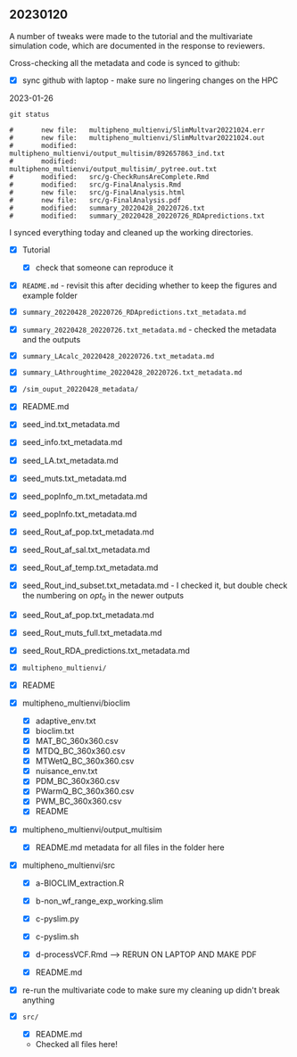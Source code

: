 ## 20230120

A number of tweaks were made to the tutorial and the multivariate
simulation code, which are documented in the response to reviewers.

Cross-checking all the metadata and code is synced to github:

- [x] sync github with laptop - make sure no lingering changes on the HPC

2023-01-26 
```
git status

#       new file:   multipheno_multienvi/SlimMultvar20221024.err
#       new file:   multipheno_multienvi/SlimMultvar20221024.out
#       modified:   multipheno_multienvi/output_multisim/892657863_ind.txt
#       modified:   multipheno_multienvi/output_multisim/_pytree.out.txt
#       modified:   src/g-CheckRunsAreComplete.Rmd
#       modified:   src/g-FinalAnalysis.Rmd
#       new file:   src/g-FinalAnalysis.html
#       new file:   src/g-FinalAnalysis.pdf
#       modified:   summary_20220428_20220726.txt
#       modified:   summary_20220428_20220726_RDApredictions.txt
```
I synced everything today and cleaned up the working directories. 


- [x] Tutorial
	- [x] check that someone can reproduce it
- [x] `README.md` - revisit this after deciding whether to keep the figures and example folder
- [x] `summary_20220428_20220726_RDApredictions.txt_metadata.md`
- [x] `summary_20220428_20220726.txt_metadata.md`
		- checked the metadata and the outputs
- [x] `summary_LAcalc_20220428_20220726.txt_metadata.md`
- [x] `summary_LAthroughtime_20220428_20220726.txt_metadata.md`

- [x] `/sim_ouput_20220428_metadata/` 
- [x] README.md
- [x] seed_ind.txt_metadata.md
- [x] seed_info.txt_metadata.md
- [x] seed_LA.txt_metadata.md
- [x] seed_muts.txt_metadata.md
- [x] seed_popInfo_m.txt_metadata.md
- [x] seed_popInfo.txt_metadata.md
- [x] seed_Rout_af_pop.txt_metadata.md
- [x] seed_Rout_af_sal.txt_metadata.md
- [x] seed_Rout_af_temp.txt_metadata.md
- [x] seed_Rout_ind_subset.txt_metadata.md
		- I checked it, but double check the numbering on $opt_0$ in the newer outputs
- [x] seed_Rout_af_pop.txt_metadata.md
- [x] seed_Rout_muts_full.txt_metadata.md
- [x] seed_Rout_RDA_predictions.txt_metadata.md


 
 
- [x] `multipheno_multienvi/`

- [x] README

- [x] multipheno_multienvi/bioclim
	- [x] adaptive_env.txt
	- [x] bioclim.txt
	- [x] MAT_BC_360x360.csv
	- [x] MTDQ_BC_360x360.csv
	- [x] MTWetQ_BC_360x360.csv
	- [x] nuisance_env.txt
	- [x] PDM_BC_360x360.csv
	- [x] PWarmQ_BC_360x360.csv
	- [x] PWM_BC_360x360.csv
	- [x] README

- [x] multipheno_multienvi/output_multisim
	- [x] README.md metadata for all files in the folder here

- [x] multipheno_multienvi/src
	- [x] a-BIOCLIM_extraction.R
	- [x] b-non_wf_range_exp_working.slim
	- [x] c-pyslim.py
	- [x] c-pyslim.sh
	- [x] d-processVCF.Rmd --> RERUN ON LAPTOP AND MAKE PDF
	- [x] README.md


- [x] re-run the multivariate code to make sure my cleaning up didn't break anything



- [x] `src/` 
	- [x] README.md
	- Checked all files here!

